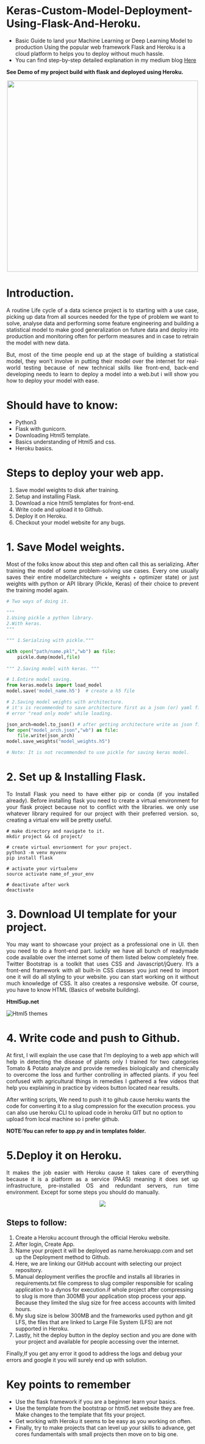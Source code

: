 # Keras-Custom-Model-Deployment-Using-Flask-And-Heroku.

- Basic Guide to land your Machine Learning or Deep Learning Model to production Using the popular web framework Flask and   Heroku is a cloud platform to helps you to deploy without much hassle. 
- You can find step-by-step detailed explanation in my medium blog
[Here](https://medium.com/@manimannu93/everything-from-your-deep-learning-model-to-a-web-app-279cd733f3d4)

**See Demo of my project build with flask and deployed using Heroku.**
<p align="center">
 <img src="https://github.com/Manikanta-Munnangi/Keras-Custom-Model-Deployment-Using-Flask-And-Heroku/blob/master/Demo/cropify.gif" width:500px; height=500px>
</p>

# Introduction.
<p align="justify">
A routine Life cycle of a data science project is to starting with a use case, picking up data from all sources needed for the type of problem we want to solve, analyse data and performing some feature engineering and building a statistical model to make good generalization on future data and deploy into production and monitoring often for perform measures and in case to retrain the model with new data.</p>
<p align="justify">
But, most of the time people end up at the stage of building a statistical model, they won’t involve in putting their model over the internet for real-world testing because of new technical skills like front-end, back-end developing needs to learn to deploy a model into a web.but i will show you how to deploy your model with ease.
</p>

# Should have to know:

* Python3
* Flask with gunicorn.
* Downloading Html5 template. 
* Basics understanding of Html5 and css.
* Heroku basics.


# Steps to deploy your web app.

1. Save model weights to disk after training.
1. Setup and installing Flask.
1. Download a nice html5 templates for front-end.
1. Write code and upload it to Github.
1. Deploy it on Heroku.
1. Checkout your model website for any bugs.

# 1. Save Model weights.
<p align="justify">
Most of the folks know about this step and often call this as serializing. After training the model of some problem-solving use cases. Every one usually saves their entire model(architecture + weights + optimizer state) or just weights with python or API library (Pickle, Keras) of their choice to prevent the training model again.</p>

``` python 
# Two ways of doing it.

"""
1.Using pickle a python library.
2.With keras.
"""

""" 1.Serialzing with pickle."""

with open("path/name.pkl","wb") as file:
    pickle.dump(model,file)  
    
""" 2.Saving model with keras. """

# 1.Entire model saving.
from keras.models import load_model
model.save('model_name.h5')  # create a h5 file 

# 2.Saving model weights with architecture.
# it's is recommended to save architecture first as a json (or) yaml file then save weights. Otherwise you get an
# error "read only mode" while loading.

json_arch=model.to_json() # after getting architecture write as json file to disk for loading with weights in future.
for open("model_arch.json","wb") as file:
    file.write(json_arch)
model.save_weights("model_weights.h5")

# Note: It is not recommended to use pickle for saving keras model.

```
# 2. Set up & Installing Flask.
<p align="justify">
To Install Flask you need to have either pip or conda (if you installed already). Before installing flask you need to create a virtual environment for your flask project because not to conflict with the libraries. we only use whatever library required for our project with their preferred version. so, creating a virtual env will be pretty useful.</p>

``` shell
# make directory and navigate to it.
mkdir project && cd project/
 
# create virtual envrionment for your project.
python3 -m venv myvenv
pip install flask

# activate your virtualenv
source activate name_of_your_env

# deactivate after work
deactivate
```
# 3. Download UI template for your project.
<p align="justify">
You may want to showcase your project as a professional one in UI. then you need to do a front-end part. luckily we have all bunch of readymade code available over the internet some of them listed below completely free.
Twitter Bootstrap is a toolkit that uses CSS and Javascript/jQuery. It’s a front-end framework with all built-in CSS classes you just need to import one it will do all styling to your website. you can start working on it without much knowledge of CSS. It also creates a responsive website. Of course, you have to know HTML (Basics of website building).</p>

**Html5up.net**

![Html5 themes](https://github.com/Manikanta-Munnangi/Keras-Custom-Model-Deployment-Using-Flask-And-Heroku/blob/master/static/img/html5.png)

# 4. Write code and push to Github.
<p align="justify">
At first, I will explain the use case that I’m deploying to a web app which will help in detecting the disease of plants only I trained for two categories Tomato & Potato analyze and provide remedies biologically and chemically to overcome the loss and further controlling in affected plants. if you feel confused with agricultural things in remedies I gathered a few videos that help you explaining in practice by videos button located near results.</p>

After writing scripts, We need to push it to gihub cause heroku wants the code for converting it to a slug compression for the execution process. you can also use heroku CLI to upload code in heroku GIT but no option to upload from local machine so i prefer github.

**NOTE:You can refer to app.py and in templates folder.**

# 5.Deploy it on Heroku.
<p align="justify">
It makes the job easier with Heroku cause it takes care of everything because it is a platform as a service (PAAS) meaning it does set up infrastructure, pre-installed OS and redundant servers, run time environment. Except for some steps you should do manually.</p>
<p align ="center">
<img src="https://github.com/Manikanta-Munnangi/Keras-Custom-Model-Deployment-Using-Flask-And-Heroku/blob/master/static/img/heroku%20deploy.jpeg">
</p>

## Steps to follow:
1. Create a Heroku account through the official Heroku website.
1. After login, Create App.
1. Name your project it will be deployed as name.herokuapp.com and set up the Deployment method to Github.
1. Here, we are linking our GitHub account with selecting our project repository.
1. Manual deployment verifies the procfile and installs all libraries in requirements.txt file compress to slug compiler responsible for scaling application to a dynos for execution.if whole project after compressing to slug is more than 300MB your application stop process your app. Because they limited the slug size for free access accounts with limited hours.
1. My slug size is below 300MB and the frameworks used python and git LFS, the files that are linked to Large File System (LFS) are not supported in Heroku.
1. Lastly, hit the deploy button in the deploy section and you are done with your project and available for people accessing over the internet.


Finally,If you get any error it good to address the logs and debug your errors and google it you will surely end up with solution.
# Key points to remember
* Use the flask framework if you are a beginner learn your basics.
* Use the template from the bootstrap or html5.net website they are free. Make changes to the template that fits your   project.
* Get working with Heroku it seems to be easy as you working on often.
* Finally, try to make projects that can level up your skills to advance, get cores fundamentals with small projects then move on to big one.
